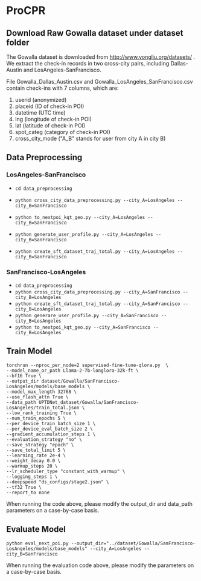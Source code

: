 # ProCPR

## Download Raw Gowalla dataset under dataset folder
The Gowalla dataset is downloaded from http://www.yongliu.org/datasets/ .
We extract the check-in records in two cross-city pairs, including Dallas-Austin and LosAngeles-SanFrancisco. 

File Gowalla_Dallas_Austin.csv and Gowalla_LosAngeles_SanFrancisco.csv contain check-ins with 7 columns, which are:
1. userid (anonymized)
2. placeid (ID of check-in POI)
3. datetime (UTC time)
4. lng (longitude of check-in POI)
5. lat (latitude of check-in POI)
6. spot_categ (category of check-in POI)
7. cross_city_mode ("A_B" stands for user from city A in city B)

## Data Preprocessing
### LosAngeles-SanFrancisco
* ```cd data_preprocessing```

* ```python cross_city_data_preprocessing.py --city_A=LosAngeles --city_B=SanFrancisco```

* ```python to_nextpoi_kqt_geo.py --city_A=LosAngeles --city_B=SanFrancisco```

* ```python generate_user_profile.py --city_A=LosAngeles --city_B=SanFrancisco```
* ```python create_sft_dataset_traj_total.py --city_A=LosAngeles --city_B=SanFrancisco```



### SanFrancisco-LosAngeles
* ```cd data_preprocessing```
* ```python cross_city_data_preprocessing.py --city_A=SanFrancisco --city_B=LosAngeles```
* ```python create_sft_dataset_traj_total.py --city_A=SanFrancisco --city_B=LosAngeles```
* ```python generare_user_profile.py --city_A=SanFrancisco --city_B=LosAngeles```
* ```python to_nextpoi_kqt_geo.py --city_A=SanFrancisco --city_B=LosAngeles```

## Train Model
```
torchrun --nproc_per_node=2 supervised-fine-tune-qlora.py  \
--model_name_or_path Llama-2-7b-longlora-32k-ft \
--bf16 True \
--output_dir dataset/Gowalla/SanFrancisco-LosAngeles/models/base_models \
--model_max_length 32768 \
--use_flash_attn True \
--data_path UPTDNet_dataset/Gowalla/SanFrancisco-LosAngeles/train_total.json \
--low_rank_training True \
--num_train_epochs 5 \
--per_device_train_batch_size 1 \
--per_device_eval_batch_size 2 \
--gradient_accumulation_steps 1 \
--evaluation_strategy "no" \
--save_strategy "epoch" \
--save_total_limit 5 \
--learning_rate 2e-4 \
--weight_decay 0.0 \
--warmup_steps 20 \
--lr_scheduler_type "constant_with_warmup" \
--logging_steps 1 \
--deepspeed "ds_configs/stage2.json" \
--tf32 True \
--report_to none
```
When running the code above, please modify the output_dir and data_path parameters on a case-by-case basis.

## Evaluate Model
```
python eval_next_poi.py --output_dir="../dataset/Gowalla/SanFrancisco-LosAngeles/models/base_models" --city_A=LosAngeles --city_B=SanFrancisco
```
When running the evaluation code above, please modify the parameters on a case-by-case basis.

